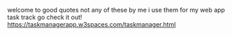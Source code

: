 welcome to good quotes not any of these by me i use them for my web app task track go check it out! https://taskmanagerapp.w3spaces.com/taskmanager.html
